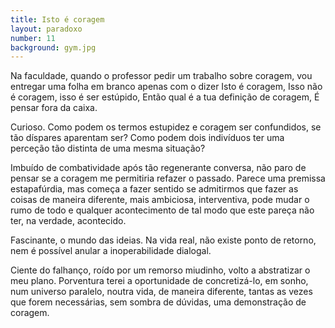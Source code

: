 ```yaml
---
title: Isto é coragem
layout: paradoxo
number: 11
background: gym.jpg
---
```


Na faculdade, quando o professor pedir um trabalho sobre coragem, vou entregar uma folha em branco apenas com o dizer Isto é coragem, Isso não é coragem, isso é ser estúpido, Então qual é a tua definição de coragem, É pensar fora da caixa.

Curioso. Como podem os termos estupidez e coragem ser confundidos, se tão díspares aparentam ser? Como podem dois indivíduos ter uma perceção tão distinta de uma mesma situação?

Imbuído de combatividade após tão regenerante conversa, não paro de pensar se a coragem me permitiria refazer o passado. Parece uma premissa estapafúrdia, mas começa a fazer sentido se admitirmos que fazer as coisas de maneira diferente, mais ambiciosa, interventiva, pode mudar o rumo de todo e qualquer acontecimento de tal modo que este pareça não ter, na verdade, acontecido.

Fascinante, o mundo das ideias. Na vida real, não existe ponto de retorno, nem é possível anular a inoperabilidade dialogal.

Ciente do falhanço, roído por um remorso miudinho, volto a abstratizar o meu plano. Porventura terei a oportunidade de concretizá-lo, em sonho, num universo paralelo, noutra vida, de maneira diferente, tantas as vezes que forem necessárias, sem sombra de dúvidas, uma demonstração de coragem.
